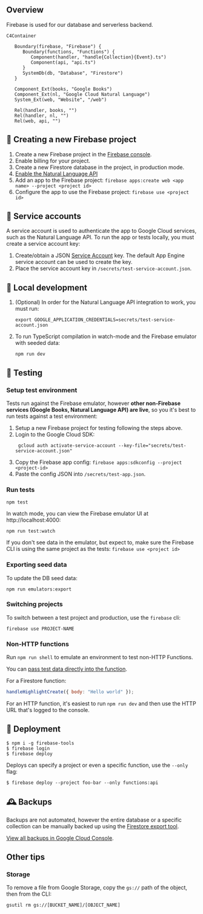 ## Overview

Firebase is used for our database and serverless backend.

```mermaid
C4Container

   Boundary(firebase, "Firebase") {
      Boundary(functions, "Functions") {
         Component(handler, "handle{Collection}{Event}.ts")
         Component(api, "api.ts")
      }
      SystemDb(db, "Database", "Firestore")
   }

   Component_Ext(books, "Google Books")
   Component_Ext(nl, "Google Cloud Natural Language")
   System_Ext(web, "Website", "/web")

   Rel(handler, books, "")
   Rel(handler, nl, "")
   Rel(web, api, "")
```

## 🐣 Creating a new Firebase project

1. Create a new Firebase project in the [Firebase console](https://console.firebase.google.com/).
1. Enable billing for your project.
1. Create a new Firestore database in the project, in production mode.
1. [Enable the Natural Language API](https://console.cloud.google.com/flows/enableapi?apiid=language.googleapis.com)
1. Add an app to the Firebase project: `firebase apps:create web <app name> --project <project id>`
1. Configure the app to use the Firebase project: `firebase use <project id>`

## 🔑 Service accounts

A service account is used to authenticate the app to Google Cloud services, such as the Natural Language API. To run the app or tests locally, you must create a service account key:

1. Create/obtain a JSON [Service Account](https://console.cloud.google.com/iam-admin/serviceaccounts) key. The default App Engine service account can be used to create the key.
1. Place the service account key in `/secrets/test-service-account.json`.

## 🧰 Local development

1. (Optional) In order for the Natural Language API integration to work, you must run:
   ```
   export GOOGLE_APPLICATION_CREDENTIALS=secrets/test-service-account.json
   ```
1. To run TypeScript compilation in watch-mode and the Firebase emulator with seeded data:
   ```
   npm run dev
   ```

## 🧪 Testing

### Setup test environment

Tests run against the Firebase emulator, however **other non-Firebase services (Google Books, Natural Language API) are live**, so you it's best to run tests against a test environment:

1. Setup a new Firebase project for testing following the steps above.
1. Login to the Google Cloud SDK:
   ```
    gcloud auth activate-service-account --key-file="secrets/test-service-account.json"
   ```
1. Copy the Firebase app config: `firebase apps:sdkconfig --project <project-id>`
1. Paste the config JSON into `/secrets/test-app.json`.

### Run tests

```
npm test
```

In watch mode, you can view the Firebase emulator UI at http://localhost:4000:

```
npm run test:watch
```

If you don't see data in the emulator, but expect to, make sure the Firebase CLI is using the same project as the tests: `firebase use <project id>`

### Exporting seed data

To update the DB seed data:

```
npm run emulators:export
```

### Switching projects

To switch between a test project and production, use the `firebase` cli:

```
firebase use PROJECT-NAME
```

### Non-HTTP functions

Run `npm run shell` to emulate an environment to test non-HTTP Functions.

You can [pass test data directly into the function](https://firebase.google.com/docs/functions/local-emulator).

For a Firestore function:

```js
handleHighlightCreate({ body: "Hello world" });
```

For an HTTP function, it's easiest to run `npm run dev` and then use the HTTP URL that's logged to the console.

## 🚀 Deployment

```
$ npm i -g firebase-tools
$ firebase login
$ firebase deploy
```

Deploys can specify a project or even a specific function, use the `--only` flag:

```
$ firebase deploy --project foo-bar --only functions:api
```

## 🕰️ Backups

Backups are not automated, however the entire database or a specific collection can be manually backed up using the [Firestore export tool](https://firebase.google.com/docs/firestore/manage-data/export-import).

[View all backups in Google Cloud Console](https://console.cloud.google.com/firestore/databases/-default-/import-export).

## Other tips

### Storage

To remove a file from Google Storage, copy the `gs://` path of the object, then from the CLI:

```
gsutil rm gs://[BUCKET_NAME]/[OBJECT_NAME]
```
